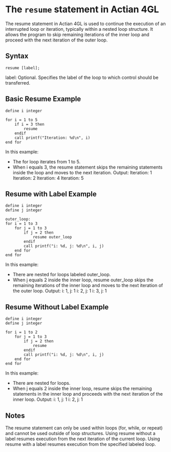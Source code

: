 # The `resume` statement in Actian 4GL

The resume statement in Actian 4GL is used to continue the execution of an interrupted loop or iteration, typically 
within a nested loop structure. It allows the program to skip remaining iterations of the inner loop and proceed with 
the next iteration of the outer loop.

## Syntax
```4gl
resume [label];
```

label: Optional. Specifies the label of the loop to which control should be transferred.

## Basic Resume Example
```4gl
define i integer

for i = 1 to 5
    if i = 3 then
        resume
    endif
    call printf("Iteration: %d\n", i)
end for
```

In this example:
- The for loop iterates from 1 to 5.
- When i equals 3, the resume statement skips the remaining statements inside the loop and moves to the next iteration.
Output:
Iteration: 1
Iteration: 2
Iteration: 4
Iteration: 5

## Resume with Label Example
```4gl
define i integer
define j integer

outer_loop:
for i = 1 to 3
    for j = 1 to 3
        if j = 2 then
            resume outer_loop
        endif
        call printf("i: %d, j: %d\n", i, j)
    end for
end for
```

In this example:
- There are nested for loops labeled outer_loop.
- When j equals 2 inside the inner loop, resume outer_loop skips the remaining iterations of the inner loop and moves to
the next iteration of the outer loop.
Output:
i: 1, j: 1
i: 2, j: 1
i: 3, j: 1

## Resume Without Label Example
```4gl
define i integer
define j integer

for i = 1 to 2
    for j = 1 to 3
        if j = 2 then
            resume
        endif
        call printf("i: %d, j: %d\n", i, j)
    end for
end for
```

In this example:
- There are nested for loops.
- When j equals 2 inside the inner loop, resume skips the remaining statements in the inner loop and proceeds with the
next iteration of the inner loop.
Output:
i: 1, j: 1
i: 2, j: 1

## Notes
The resume statement can only be used within loops (for, while, or repeat) and cannot be used outside of loop structures.
Using resume without a label resumes execution from the next iteration of the current loop.
Using resume with a label resumes execution from the specified labeled loop.
